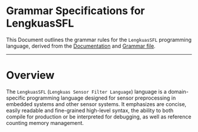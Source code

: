 # Grammar Specifications for LengkuasSFL

This Document outlines the grammar rules for the `LengkuasSFL` programming language, derived from the [Documentation](https://github.com/TheSkyler-Dev/LengkuasSFL/blob/main/Doc/A-Tour-of-LengkuasSFL.md) and [Grammar file](https://github.com/TheSkyler-Dev/LengkuasSFL/blob/main/Grammar/LengkuasSFL.g4).

---

# Overview
The `LengkuasSFL` (`Lengkuas Sensor Filter Language`) language is a domain-specific programming language designed for sensor preprocessing in embedded systems and other sensor systems. It emphasizes are concise, easily readable and fine-grained high-level syntax, the ability to both compile for production or be interpreted for debugging, as well as reference counting memory management. 
